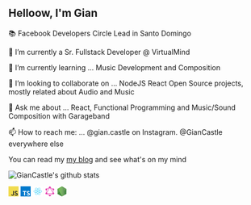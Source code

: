 ## Helloow, I'm Gian
📚  Facebook Developers Circle Lead in Santo Domingo

🔭  I’m currently a  Sr. Fullstack Developer @ VirtualMind

🌱  I’m currently learning ... Music Development and Composition

👯  I’m looking to collaborate on ... NodeJS React Open Source projects, mostly related about Audio and Music

💬  Ask me about ... React, Functional Programming and Music/Sound Composition with Garageband

📫  How to reach me: ... @gian.castle on Instagram. @GianCastle everywhere else

You can read my [my blog](https://giancastle.com) and see what's on my mind

![GianCastle's github stats](https://github-readme-stats.vercel.app/api?username=giancastle)

<code><img height="20" src="https://raw.githubusercontent.com/github/explore/80688e429a7d4ef2fca1e82350fe8e3517d3494d/topics/javascript/javascript.png"></code>
<code><img height="20" src="https://raw.githubusercontent.com/github/explore/80688e429a7d4ef2fca1e82350fe8e3517d3494d/topics/typescript/typescript.png"></code>
<code><img height="20" src="https://raw.githubusercontent.com/github/explore/80688e429a7d4ef2fca1e82350fe8e3517d3494d/topics/react/react.png"></code>
<code><img height="20" src="https://raw.githubusercontent.com/github/explore/5c058a388828bb5fde0bcafd4bc867b5bb3f26f3/topics/graphql/graphql.png"></code>
<code><img height="20" src="https://raw.githubusercontent.com/github/explore/80688e429a7d4ef2fca1e82350fe8e3517d3494d/topics/nodejs/nodejs.png"></code>
